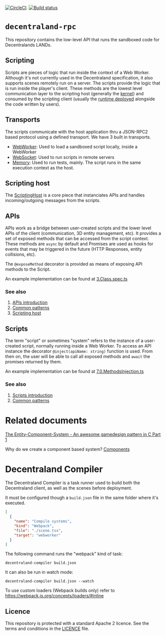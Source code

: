 [![CircleCI](https://circleci.com/gh/decentraland/metaverse-rpc.svg?style=svg&circle-token=33a7ab6330a3c900c456c0367c118d912e48f484)](https://circleci.com/gh/decentraland/metaverse-rpc).
[![Build status](https://ci.appveyor.com/api/projects/status/v2ql8549rfh311go/branch/master?svg=true)](https://ci.appveyor.com/project/decentraland/metaverse-rpc/branch/master)

# `decentraland-rpc`

This repository contains the low-level API that runs the sandboxed code for Decentralands LANDs.

## Scripting

Scripts are pieces of logic that run inside the context of a Web Worker. Although it's not currently used in the Decentraland specification, it also supports scenes remotely run on a server. The scripts provide the logic that is run inside the player's client. These methods are the lowest level communication layer to the scripting host (generally the [kernel](https://github.com/decentraland/kernel/tree/main/packages/shared/apis/host)) and consumed by the scripting client (usually the [runtime deployed](https://github.com/decentraland/kernel/blob/main/packages/scene-system/sdk/SceneRuntime.ts) alongside the code written by users).

## Transports

The scripts communicate with the host application thru a JSON-RPC2 based protocol using a defined transport. We have 3 built in transports.

- [WebWorker](src/common/transports/WebWorker.ts): Used to load a sandboxed script locally, inside a WebWorker
- [WebSocket](src/common/transports/WebSocket.ts): Used to run scripts in remote servers
- [Memory](src/common/transports/Memory.ts): Used to run tests, mainly. The script runs in the same execution context as the host.

## Scripting host

The [ScriptingHost](src/host/ScriptingHost.ts) is a core piece that instanciates APIs and handles incoming/outgoing messages from the scripts.

## APIs

APIs work as a bridge between user-created scripts and the lower level APIs of the client (communication, 3D entity management, etc). It provides a set of exposed methods that can be accessed from the script context. These methods are `async` by default and Promises are used as hooks for events that may be triggered in the future (HTTP Responses, entity collisions, etc).

The `@exposeMethod` decorator is provided as means of exposing API methods to the Script.

An example implementation can be found at [3.Class.spec.ts](test/scenarios/3.Class.spec.ts)

### See also

1.  [APIs introduction](docs/apis/introduction.md)
2.  [Common patterns](docs/apis/common-patterns.md)
3.  [Scripting host](docs/apis/scripting-host.md)

## Scripts

The term "script" or sometimes "system" refers to the instance of a user-created script, normally running inside a Web Worker. To access an API instance the decorator `@inject(apiName: string)` function is used. From then on, the user will be able to call all exposed methods and `await` the promises returned by them.

An example implementation can be found at [7.0.MethodsInjection.ts](test/fixtures/7.0.MethodsInjection.ts)

### See also

1.  [Scripts introduction](docs/scripts/introduction.md)
2.  [Common patterns](docs/scripts/common-patterns.md)

# Related documents

[The Entity-Component-System - An awesome gamedesign pattern in C Part 1](https://www.gamasutra.com/blogs/TobiasStein/20171122/310172/The_EntityComponentSystem__An_awesome_gamedesign_pattern_in_C_Part_1.php)

Why do we create a component based system? [Components](http://gameprogrammingpatterns.com/component.html)

# Decentraland Compiler

The Decentraland Compiler is a task runner used to build both the Decentraland client, as well as the scenes before deployment.

It must be configured though a `build.json` file in the same folder where it's executed.

```json
[
  {
    "name": "Compile systems",
    "kind": "Webpack",
    "file": "./scene.tsx",
    "target": "webworker"
  }
]
```

The following command runs the "webpack" kind of task:

`decentraland-compiler build.json`

It can also be run in watch mode:

`decentraland-compiler build.json --watch`

To use custom loaders (Webpack builds only) refer to https://webpack.js.org/concepts/loaders/#inline

## Licence

This repository is protected with a standard Apache 2 licence. See the terms and conditions in the [LICENCE](https://github.com/decentraland/decentraland-rpc/blob/master/LICENSE) file.
